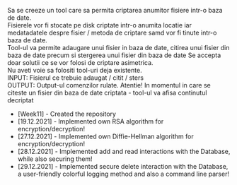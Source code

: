 Sa se creeze un tool care sa permita criptarea anumitor fisiere intr-o baza de date.<br>
Fisierele vor fi stocate pe disk criptate intr-o anumita locatie iar medatadatele despre fisier /
metoda de criptare samd vor fi tinute intr-o baza de date.<br>
Tool-ul va permite adaugare unui fisier in baza de date, citirea unui fisier din baza de date
precum si stergerea unui fisier din baza de date
Se accepta doar solutii ce se vor folosi de criptare asimetrica.<br>
Nu aveti voie sa folositi tool-uri deja existente.<br>
INPUT:
Fisierul ce trebuie adaugat / citit / sters<br>
OUTPUT:
Output-ul comenzilor rulate.
Atentie! In momentul in care se citeste un fisier din baza de date criptata - tool-ul va afisa
continutul decriptat<br>
<ul>
<li>[Week11] - Created the repository</li>
<li>[19.12.2021] - Implemented own RSA algorithm for encryption/decryption!</li>
<li>[27.12.2021] - Implemented own Diffie-Hellman algorithm for encryption/decryption!</li>
<li>[28.12.2021] - Implemented add and read interactions with the Database, while also securing them!</li>
<li>[29.12.2021] - Implemented secure delete interaction with the Database, a user-friendly colorful logging method and also a command line parser!</li>
